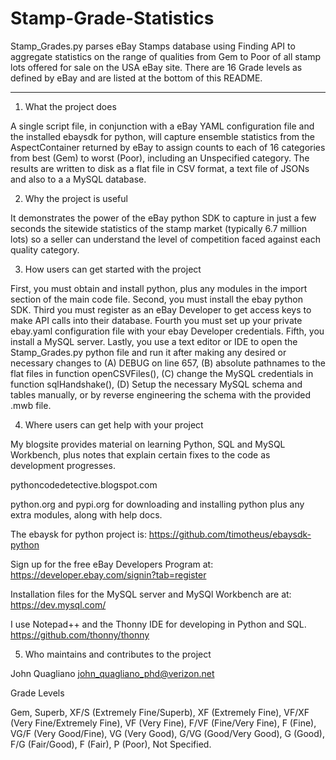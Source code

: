 # Stamp-Grade-Statistics
Stamp_Grades.py parses eBay Stamps database using Finding API to aggregate statistics on the range of qualities from Gem to Poor of all stamp lots offered for sale on the USA eBay site. There are 16 Grade levels as defined by eBay and are listed at the bottom of this README.

------------------------

1. What the project does

A single script file, in conjunction with a eBay YAML configuration file and the installed ebaysdk for python, will capture ensemble statistics from the AspectContainer returned by eBay to assign counts to each of 16 categories from best (Gem) to worst (Poor), including an Unspecified category. The results are written to disk as a flat file in CSV format, a text file of JSONs and also to a a MySQL database.

2. Why the project is useful

It demonstrates the power of the eBay python SDK to capture in just a few seconds the sitewide statistics of the stamp market (typically 6.7 million lots) so a seller can understand the level of competition faced against each quality category.

3. How users can get started with the project

First, you must obtain and install python, plus any modules in the import section of the main code file. Second, you must install the ebay python SDK. Third you must register as an eBay Developer to get access keys to make API calls into their database. Fourth you must set up your private ebay.yaml configuration file with your ebay Developer credentials. Fifth, you install a MySQL server. Lastly, you use a text editor or IDE to open the Stamp_Grades.py python file and run it after making any desired or necessary changes to (A) DEBUG on line 657, (B) absolute pathnames to the flat files in function openCSVFiles(), (C) change the MySQL credentials in function sqlHandshake(), (D) Setup the necessary MySQL schema and tables manually, or by reverse engineering the schema with the provided .mwb file.

4. Where users can get help with your project

My blogsite provides material on learning Python, SQL and MySQL Workbench, plus notes that explain certain fixes to the code as development progresses.

pythoncodedetective.blogspot.com

python.org and pypi.org for downloading and installing python plus any extra modules, along with help docs.

The ebaysk for python project is: https://github.com/timotheus/ebaysdk-python

Sign up for the free eBay Developers Program at: https://developer.ebay.com/signin?tab=register

Installation files for the MySQL server and MySQl Workbench are at: https://dev.mysql.com/

I use Notepad++ and the Thonny IDE for developing in Python and SQL. https://github.com/thonny/thonny


5. Who maintains and contributes to the project

John Quagliano
john_quagliano_phd@verizon.net

Grade Levels

Gem, Superb, XF/S (Extremely Fine/Superb), XF (Extremely Fine), VF/XF (Very Fine/Extremely Fine), VF (Very Fine), F/VF (Fine/Very Fine), F (Fine), VG/F (Very Good/Fine), VG (Very Good), G/VG (Good/Very Good), G (Good), F/G (Fair/Good), F (Fair), P (Poor), Not Specified.


